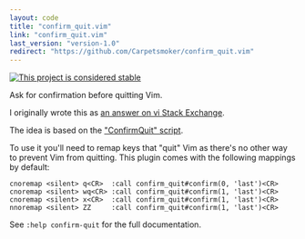 ```yaml
---
layout: code
title: "confirm_quit.vim"
link: "confirm_quit.vim"
last_version: "version-1.0"
redirect: "https://github.com/Carpetsmoker/confirm_quit.vim"
---
```


[![This project is considered stable](https://img.shields.io/badge/Status-stable-green.svg)](https://arp242.net/status/stable)

Ask for confirmation before quitting Vim.

I originally wrote this as [an answer on vi Stack
Exchange](http://vi.stackexchange.com/a/3712/51).

The idea is based on the ["ConfirmQuit"
script](http://www.vim.org/scripts/script.php?script_id=1072).

To use it you'll need to remap keys that "quit" Vim as there's no other way to
prevent Vim from quitting. This plugin comes with the following mappings by
default:

    cnoremap <silent> q<CR>  :call confirm_quit#confirm(0, 'last')<CR>
    cnoremap <silent> wq<CR> :call confirm_quit#confirm(1, 'last')<CR>
    cnoremap <silent> x<CR>  :call confirm_quit#confirm(1, 'last')<CR>
    nnoremap <silent> ZZ     :call confirm_quit#confirm(1, 'last')<CR>

See `:help confirm-quit` for the full documentation.

